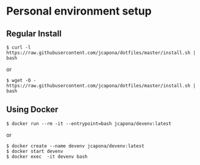 # Personal environment setup


## Regular Install

```
$ curl -l https://raw.githubusercontent.com/jcapona/dotfiles/master/install.sh | bash
```

or

```
$ wget -O - https://raw.githubusercontent.com/jcapona/dotfiles/master/install.sh | bash
```

## Using Docker

```
$ docker run --rm -it --entrypoint=bash jcapona/devenv:latest
```

or

```
$ docker create --name devenv jcapona/devenv:latest
$ docker start devenv
$ docker exec  -it devenv bash
```